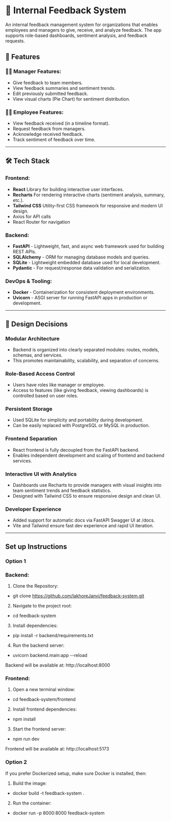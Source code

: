 # 📝 Internal Feedback System

An internal feedback management system for organizations that enables employees and managers to give, receive, and analyze feedback. The app supports role-based dashboards, sentiment analysis, and feedback requests.

## 🚀 Features

### 👩‍💼 Manager Features:
- Give feedback to team members.
- View feedback summaries and sentiment trends.
- Edit previously submitted feedback.
- View visual charts (Pie Chart) for sentiment distribution.

### 👨‍💻 Employee Features:
- View feedback received (in a timeline format).
- Request feedback from managers.
- Acknowledge received feedback.
- Track sentiment of feedback over time.

---

## 🛠️ Tech Stack

### Frontend:
- **React** Library for building interactive user interfaces.
- **Recharts** For rendering interactive charts (sentiment analysis, summary, etc.).
- **Tailwind CSS** Utility-first CSS framework for responsive and modern UI design.
- Axios for API calls
- React Router for navigation

### Backend:
- **FastAPI** - Lightweight, fast, and async web framework used for building REST APIs.
- **SQLAlchemy** - ORM for managing database models and queries.
- **SQLite** - Lightweight embedded database used for local development.
- **Pydantic** - For request/response data validation and serialization.

### DevOps & Tooling:
- **Docker** - Containerization for consistent deployment environments.
- **Uvicorn** - ASGI server for running FastAPI apps in production or development.

---

## 🧠 Design Decisions

### Modular Architecture
- Backend is organized into clearly separated modules: routes, models, schemas, and services.
- This promotes maintainability, scalability, and separation of concerns.

### Role-Based Access Control
- Users have roles like manager or employee.
- Access to features (like giving feedback, viewing dashboards) is controlled based on user roles.

### Persistent Storage
- Used SQLite for simplicity and portability during development.
- Can be easily replaced with PostgreSQL or MySQL in production.

### Frontend Separation
- React frontend is fully decoupled from the FastAPI backend.
- Enables independent development and scaling of frontend and backend services.

### Interactive UI with Analytics
- Dashboards use Recharts to provide managers with visual insights into team sentiment trends and feedback statistics.
- Designed with Tailwind CSS to ensure responsive design and clean UI.

### Developer Experience
- Added support for automatic docs via FastAPI Swagger UI at /docs.
- Vite and Tailwind ensure fast dev experience and rapid UI iteration.

---

## Set up Instructions

### Option 1

### Backend:

1. Clone the Repository:
- git clone https://github.com/lakhoreJanvi/feedback-system.git

2. Navigate to the project root:
- cd feedback-system

3. Install dependencies:
- pip install -r backend/requirements.txt

4. Run the backend server:
- uvicorn backend.main:app --reload

Backend will be available at: http://localhost:8000

### Frontend:

1. Open a new terminal window:
- cd feedback-system/frontend

2. Install frontend dependencies:
- npm install

3. Start the frontend server:
- npm run dev

Frontend will be available at: http://localhost:5173

### Option 2

If you prefer Dockerized setup, make sure Docker is installed, then:

1. Build the image:
- docker build -t feedback-system .

2. Run the container:
- docker run -p 8000:8000 feedback-system
